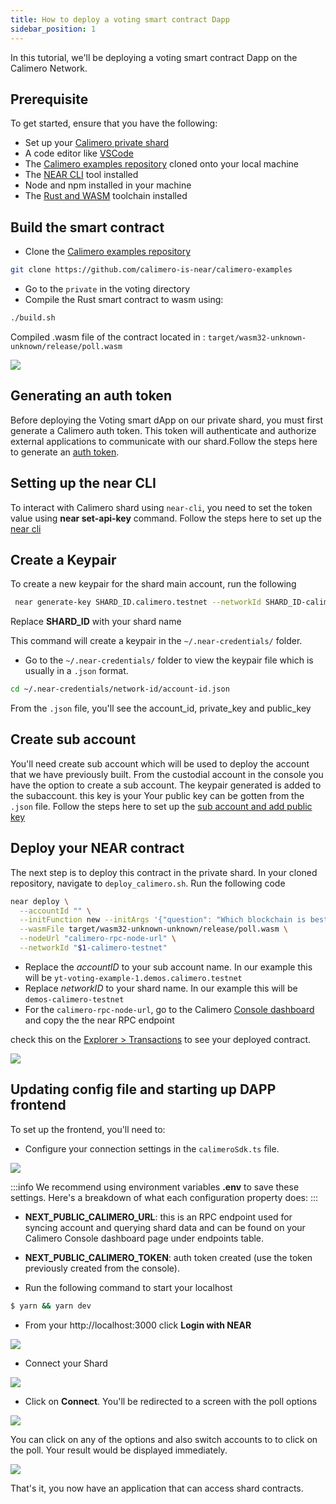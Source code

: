 ```yaml
---
title: How to deploy a voting smart contract Dapp
sidebar_position: 1
---
```


In this tutorial, we'll be deploying a voting smart contract Dapp on the Calimero Network.

## Prerequisite

To get started, ensure that you have the following:

- Set up your [Calimero private shard](https://docs.calimero.network/getting_started/set_shard)
- A code editor like [VSCode](https://code.visualstudio.com/download)
- The [Calimero examples repository](https://github.com/calimero-is-near/calimero-examples) cloned onto your local machine
- The [NEAR CLI](https://docs.near.org/tools/near-cli#setup) tool installed
- Node and npm installed in your machine
- The [Rust and WASM](https://docs.near.org/develop/contracts/introduction#rust-and-wasm) toolchain installed

## Build the smart contract

- Clone the [Calimero examples repository](https://github.com/calimero-is-near/calimero-examples)

```bash
git clone https://github.com/calimero-is-near/calimero-examples
```

- Go to the `private` in the voting directory 
- Compile the Rust smart contract to wasm using:

```bash
./build.sh
```

Compiled .wasm file of the contract located in :
`target/wasm32-unknown-unknown/release/poll.wasm`

![](../../static/img/voting_wasm.png)

## Generating an auth token

Before deploying the Voting smart dApp on our private shard, you must first generate a Calimero auth token. This token will authenticate and authorize external applications to communicate with our shard.Follow the steps here to generate an  [auth token](/docs/getting_started/generate_token.md). 


## Setting up the near CLI

To interact with Calimero shard using `near-cli`, you need to set the token value using **near set-api-key** command. Follow the steps here to set up the [near cli](/interact/cli#set-up-the-near-cli-to-access-the-shard-via-cli)

## Create a Keypair 

To create a new keypair for the shard main account, run the following

```bash
 near generate-key SHARD_ID.calimero.testnet --networkId SHARD_ID-calimero-testnet
```

Replace **SHARD_ID** with your shard name

This command will create a keypair in the `~/.near-credentials/` folder.

- Go to the `~/.near-credentials/` folder to view the  keypair file which is usually in a `.json` format.

```bash
cd ~/.near-credentials/network-id/account-id.json
```

From the `.json` file, you'll see the account_id, private_key and public_key

## Create sub account

You'll need create sub account which will be used to deploy the account that we have previously built. From the custodial account in the console you have the option to create a sub account. The keypair generated is added to the subaccount. this key is your Your public key can be gotten from the  `.json` file. 
Follow the steps here to set up the [sub account and add public key](/getting_started/custodial#create-custodial-account)

## Deploy your NEAR contract

The next step is to deploy this contract in the private shard. In your cloned repository, navigate to `deploy_calimero.sh`. Run the following code

```bash
near deploy \
  --accountId "" \
  --initFunction new --initArgs '{"question": "Which blockchain is best?", "options": ["NEAR","Bitcoin"]}' \
  --wasmFile target/wasm32-unknown-unknown/release/poll.wasm \
  --nodeUrl "calimero-rpc-node-url" \
  --networkId "$1-calimero-testnet"
```

- Replace the _accountID_ to your sub account name. In our example this will be  `yt-voting-example-1.demos.calimero.testnet`
- Replace _networkID_ to your shard name. In our example this will be `demos-calimero-testnet`
- For the `calimero-rpc-node-url`, go to the Calimero [Console dashboard](https://app.calimero.network/dashboard) and copy the the near RPC endpoint

 check this on the [Explorer > Transactions](https://app.calimero.network/dashboard/explorer/transactions) to see your deployed contract.

![](../../static/img/voting_tranactions.png)


## Updating config file and starting up DAPP frontend

To set up the frontend, you'll need to:

- Configure your connection settings in the `calimeroSdk.ts` file.

![](../../static/img/calimero.sdk.png)

:::info
We recommend using environment variables **.env** to save these settings. Here's a breakdown of what each configuration property does:
:::

- **NEXT_PUBLIC_CALIMERO_URL**: this is an RPC endpoint used for syncing account and querying shard data and can be found on your Calimero Console dashboard page under endpoints table.
- **NEXT_PUBLIC_CALIMERO_TOKEN**: auth token created (use the token previously created from the console).


- Run the following command to start your localhost

```bash
$ yarn && yarn dev
```

- From your http://localhost:3000  click **Login with NEAR**

![](../../static/img/localhost.png)

- Connect your Shard

![](../../static/img/connect_shard.png)

- Click on **Connect**. You'll be redirected to a screen with the poll options

![](../../static/img/poll.png)

You can click on any of the options and also switch accounts to to click on the poll. Your result would be displayed immediately.

![](../../static/img/poll_options.png)

That's it, you now have an application that can access shard contracts.
